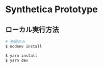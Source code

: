 # Synthetica Prototype

## ローカル実行方法

```bash
# 初回のみ
$ nodenv install

$ yarn install
$ yarn dev
```
